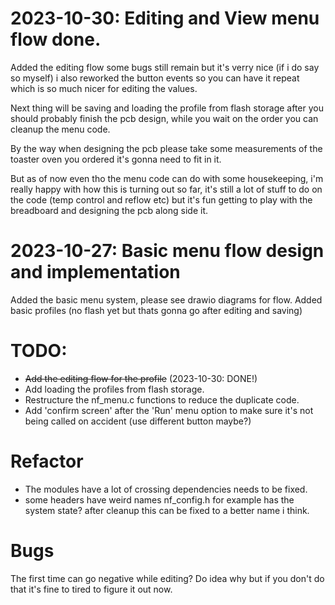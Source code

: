 # 2023-10-30: Editing and View menu flow done.
Added the editing flow some bugs still remain but it's verry nice (if i do say so myself)
i also reworked the button events so you can have it repeat which is so much nicer for editing the values.

Next thing will be saving and loading the profile from flash storage
after you should probably finish the pcb design, while you wait on the order you can cleanup the menu code.

By the way when designing the pcb please take some measurements of the toaster oven you ordered
it's gonna need to fit in it. 

But as of now even tho the menu code can do with some housekeeping, i'm really happy with how
this is turning out so far, it's still a lot of stuff to do on the code (temp control and reflow etc)
but it's fun getting to play with the breadboard and designing the pcb along side it.

# 2023-10-27: Basic menu flow design and implementation
Added the basic menu system, please see drawio diagrams for flow.
Added basic profiles (no flash yet but thats gonna go after editing and saving)

# TODO:
* ~~Add the editing flow for the profile~~ (2023-10-30: DONE!)
* Add loading the profiles from flash storage.
* Restructure the nf_menu.c functions to reduce the duplicate code.
* Add 'confirm screen' after the 'Run' menu option to make sure it's not being called on accident (use different button maybe?)


# Refactor  
* The modules have a lot of crossing dependencies needs to be fixed.
* some headers have weird names nf_config.h for example has the system state? after cleanup
this can be fixed to a better name i think.



# Bugs
The first time can go negative while editing? Do idea why but if you don't do that it's fine to tired to figure it out now.
